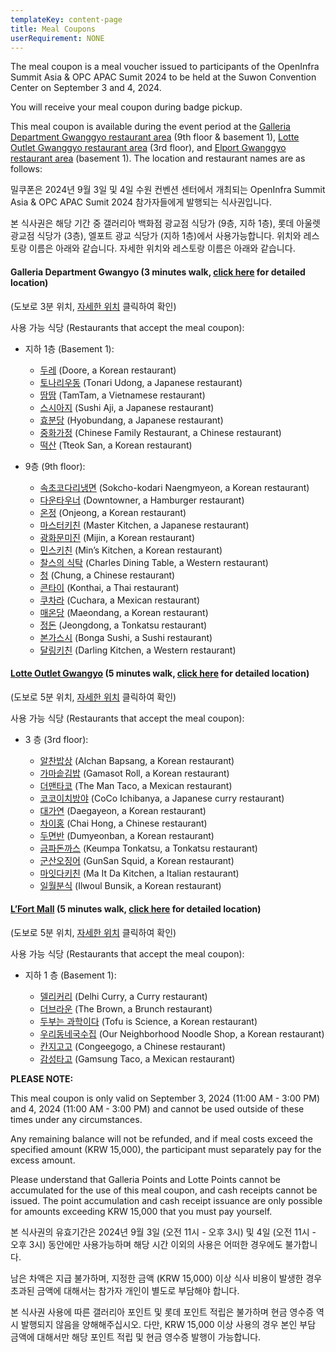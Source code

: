 ```yaml
---
templateKey: content-page
title: Meal Coupons
userRequirement: NONE
---
```

The meal coupon is a meal voucher issued to participants of the OpenInfra Summit Asia & OPC APAC Sumit 2024 to be held at the Suwon Convention Center on September 3 and 4, 2024.

You will receive your meal coupon during badge pickup.

This meal coupon is available during the event period at the [Galleria Department Gwanggyo restaurant area](https://dept.galleria.co.kr/store-info/gwanggyo/shopping-info) (9th floor & basement 1), [Lotte Outlet Gwanggyo restaurant area](https://www.lotteshopping.com/store/main?cstrCd=0355) (3rd floor), and [Elport Gwanggyo restaurant area](https://blog.naver.com/lfortmall_nb) (basement 1). The location and restaurant names are as follows:

밀쿠폰은 2024년 9월 3일 및 4일 수원 컨벤션 센터에서 개최되는 OpenInfra Summit Asia & OPC APAC Sumit 2024 참가자들에게 발행되는 식사권입니다.

본 식사권은 해당 기간 중 갤러리아 백화점 광교점 식당가 (9층, 지하 1층), 롯데 아울렛 광교점 식당가 (3층), 엘포트 광교 식당가 (지하 1층)에서 사용가능합니다.  위치와 레스토랑 이름은 아래와 같습니다.  자세한 위치와 레스토랑 이름은 아래와 같습니다.

#### **Galleria Department Gwangyo (3 minutes walk, [click here](https://maps.app.goo.gl/Cxm1wTYrurpfWvqb7) for detailed location)**   

(도보로 3분 위치, [자세한 위치](https://maps.app.goo.gl/Cxm1wTYrurpfWvqb7) 클릭하여 확인)

사용 가능 식당 (Restaurants that accept the meal coupon):

* 지하 1층 (Basement 1):  	

  * [두레](https://map.naver.com/p/entry/place/1360537836?lng=127.0570489&lat=37.285237&placePath=/home&entry=plt&searchType=place&c=15.00,0,0,0,dh) (Doore, a Korean restaurant) 
  * [토나리우동](https://map.naver.com/p/entry/place/1121479956?c=15.00,0,0,0,dh) (Tonari Udong, a Japanese restaurant)
  * [땀땀](https://map.naver.com/p/entry/place/1791109339?lng=127.0571911&lat=37.2853605&placePath=/home&entry=plt&searchType=place) (TamTam, a Vietnamese restaurant)
  * [스시아지](https://map.naver.com/p/entry/place/1850046728?lng=127.0572642&lat=37.2853046&placePath=/home&entry=plt&searchType=place&c=15.00,0,0,0,dh) (Sushi Aji, a Japanese restaurant)
  * [효분당](https://map.naver.com/p/entry/place/1583911875?lng=127.0573497&lat=37.2854931&placePath=/home&searchType=place&c=15.00,0,0,0,dh) (Hyobundang, a Japanese restaurant)
  * [중화가정](https://map.naver.com/p/entry/place/1875414554?c=15.00,0,0,0,dh) (Chinese Family Restaurant, a Chinese restaurant)
  * [떡산](https://map.naver.com/p/entry/place/1144012396?c=14.85,0,0,0,dh) (Tteok San, a Korean restaurant)
* 9층 (9th floor):

  * [속초코다리냉면](https://map.naver.com/p/entry/place/1863249583?lng=127.0574831&lat=37.2847383&placePath=/home&searchType=place&c=15.00,0,0,0,dh) (Sokcho-kodari Naengmyeon, a Korean restaurant)
  * [다운타우너](https://map.naver.com/p/entry/place/1292253773?lng=127.0569345&lat=37.2852303&placePath=/home&entry=plt&searchType=place&c=15.00,0,0,0,dh) (Downtowner, a Hamburger restaurant)
  * [온정](https://map.naver.com/p/entry/place/1667801029?placePath=%25252Fhome%25253Fentry%25253Dplt&searchType=place&lng=127.0574691&lat=37.2853533&c=15.00,0,0,0,dh) (Onjeong, a Korean restaurant)
  * [마스터키친](https://map.naver.com/p/entry/place/1142891637?lng=127.0571595&lat=37.2853007&placePath=/home&entry=plt&searchType=place) (Master Kitchen, a Japanese restaurant)
  * [광화문미진](https://map.naver.com/p/entry/place/1979636391?lng=127.0572642&lat=37.2853046&placePath=/home&searchType=place) (Mijin, a Korean restaurant)
  * [민스키친](https://map.naver.com/p/entry/place/1979636391?lng=127.0572642&lat=37.2853046&placePath=/home&searchType=place) (Min’s Kitchen, a Korean restaurant)
  * [찰스의 식탁](https://map.naver.com/p/entry/place/1887843614?lng=127.0575508&lat=37.2855737&placePath=/home&entry=plt&searchType=place&c=15.00,0,0,0,dh) (Charles Dining Table, a Western restaurant)
  * [청](https://map.naver.com/p/entry/place/1783970132?lng=127.0576644&lat=37.2851581&placePath=/home&entry=plt&searchType=place) (Chung, a Chinese restaurant)
  * [콘타이](https://map.naver.com/p/entry/place/1615720321?lng=127.0574232&lat=37.2854672&placePath=/home&entry=plt&searchType=place) (Konthai, a Thai restaurant)
  * [쿠차라](https://map.naver.com/p/entry/place/1405922975?lng=127.0574483&lat=37.2850451&placePath=/home&entry=plt&searchType=place&c=15.00,0,0,0,dh) (Cuchara, a Mexican restaurant)
  * [매온당](https://map.naver.com/p/entry/place/1180080054?lng=127.0579452&lat=37.2854546&placePath=/home&entry=plt&searchType=place) (Maeondang, a Korean restaurant)
  * [정돈](https://map.naver.com/p/entry/place/1729852545?lng=127.057299&lat=37.2853825&placePath=/home&entry=plt&searchType=place) (Jeongdong, a Tonkatsu restaurant)
  * [본가스시](https://map.naver.com/p/entry/place/1942681864?lng=127.0573072&lat=37.2851259&placePath=/home&entry=plt&searchType=place) (Bonga Sushi, a Sushi restaurant)
  * [달링키친](https://map.naver.com/p/entry/place/1490455831?lng=127.0572642&lat=37.2853046&placePath=/&entry=plt&searchType=place) (Darling Kitchen, a Western restaurant)

#### **[Lotte Outlet Gwangyo](https://www.lotteshopping.com/store/main?cstrCd=0355)** (5 minutes walk, [click here](https://www.google.com/maps/place/LOTTE+OUTLETS+Gwanggyo/data=!3m1!4b1!4m6!3m5!1s0x357b5b9568f518e9:0xa4d5596960181949!8m2!3d37.2864033!4d127.0555078!16s/g/11f60zdkk0?authuser=0&entry=ttu) for detailed location)   

(도보로 5분 위치, [자세한 위치](https://www.google.com/maps/place/LOTTE+OUTLETS+Gwanggyo/data=!3m1!4b1!4m6!3m5!1s0x357b5b9568f518e9:0xa4d5596960181949!8m2!3d37.2864033!4d127.0555078!16s/g/11f60zdkk0?authuser=0&entry=ttu) 클릭하여 확인)

사용 가능 식당 (Restaurants that accept the meal coupon):

* 3 층 (3rd floor): 

  * [알찬밥상](https://map.naver.com/p/entry/place/1564468602?lng=127.0553199&lat=37.2865207&placePath=/home&entry=plt&searchType=place&c=15.00,0,0,0,dh) (Alchan Bapsang, a Korean restaurant)
  * [가마솥김밥](https://map.naver.com/p/entry/place/37107690?lng=127.0556569&lat=37.286075&placePath=/home&entry=plt&searchType=place) (Gamasot Roll, a Korean restaurant)
  * [더맨타코](https://map.naver.com/p/entry/place/1904053262?lng=127.055899&lat=37.2862258&placePath=/home&entry=plt&searchType=place) (The Man Taco, a Mexican restaurant)
  * [코코이치방야](https://map.naver.com/p/entry/place/37049996?lng=127.0559336&lat=37.2865237&placePath=/home&entry=plt&searchType=place) (CoCo Ichibanya, a Japanese curry restaurant)
  * [대가연](https://map.naver.com/p/entry/place/1212046452?lng=127.0554484&lat=37.2866697&placePath=/home&entry=plt&searchType=place) (Daegayeon, a Korean restaurant)
  * [차이홍](https://map.naver.com/p/entry/place/1554278403?lng=127.0554484&lat=37.2866697&placePath=/home&entry=plt&searchType=place) (Chai Hong, a Chinese restaurant)
  * [두면반](https://map.naver.com/p/entry/place/37069027?lng=127.0553238&lat=37.2862897&placePath=/home&entry=plt&searchType=place) (Dumyeonban, a Korean restaurant)
  * [금파돈까스](https://map.naver.com/p/entry/place/1306559938?lng=127.0556988&lat=37.2868167&placePath=/home&entry=plt&searchType=place) (Keumpa Tonkatsu, a Tonkatsu restaurant)
  * [군산오징어](https://map.naver.com/p/entry/place/37092766?placePath=%25252Fhome%25253Fentry%25253Dplt&searchType=place&lng=127.0559031&lat=37.2867518) (GunSan Squid, a Korean restaurant)
  * [마잇다키친](https://map.naver.com/p/entry/place/37098415?lng=127.0560171&lat=37.2866959&placePath=/home&entry=plt&searchType=place) (Ma It Da Kitchen, a Italian restaurant)
  * [일월분식](https://map.naver.com/p/entry/place/1244227527?lng=127.0557102&lat=37.2860276&placePath=/home&entry=plt&searchType=place) (Ilwoul Bunsik, a Korean restaurant)

#### [L’Fort Mall](https://blog.naver.com/lfortmall_nb)  (5 minutes walk, [click here](https://www.google.com/maps/place/Gwanggyo+L'FORT+I-PARK/data=!4m6!3m5!1s0x357b5b41c3f10491:0xbc1780fe2d8096fe!8m2!3d37.286828!4d127.0577689!16s/g/11f730b05y?authuser=0&entry=ttu) for detailed location)

(도보로 5분 위치, [자세한 위치](https://www.google.com/maps/place/Gwanggyo+L'FORT+I-PARK/data=!4m6!3m5!1s0x357b5b41c3f10491:0xbc1780fe2d8096fe!8m2!3d37.286828!4d127.0577689!16s/g/11f730b05y?authuser=0&entry=ttu) 클릭하여 확인)

사용 가능 식당 (Restaurants that accept the meal coupon):

* 지하 1 층 (Basement 1):  

  * [델리커리](https://search.naver.com/search.naver?sm=tab_hty.top&where=nexearch&ssc=tab.nx.all&query=%25EA%25B4%2591%25EA%25B5%2590+%25EB%258D%25B8%25EB%25A6%25AC%25EC%25BB%25A4%25EB%25A6%25AC&oquery=%25EA%25B4%2591%25EA%25B5%2590+%25EC%259D%25BC%25EC%259B%2594%25EB%25B6%2584%25EC%258B%259D&tqi=iqyeYsqVN8ossM6uzB4ssssssV8-181052) (Delhi Curry, a Curry restaurant)
  * [더브라운](https://search.naver.com/search.naver?sm=tab_hty.top&where=nexearch&ssc=tab.nx.all&query=%25EA%25B4%2591%25EA%25B5%2590+%25EB%258D%2594%25EB%25B8%258C%25EB%259D%25BC%25EC%259A%25B4&oquery=%25EA%25B4%2591%25EA%25B5%2590+%25EB%258D%25B8%25EB%25A6%25AC%25EC%25BB%25A4%25EB%25A6%25AC&tqi=iqyeHlqo1e8ss5jXSF8ssssstPs-133263) (The Brown, a Brunch restaurant)
  * [두부는 과학이다](https://map.naver.com/p/entry/place/1805204212?lng=127.0577371&lat=37.2870278&placePath=/home&entry=plt&searchType=place) (Tofu is Science, a Korean restaurant)
  * [우리동네국수집](https://map.naver.com/p/entry/place/1598284169?lng=127.0578603&lat=37.2868445&placePath=/home&searchType=place&c=17.24,0,0,0,dh) (Our Neighborhood Noodle Shop, a Korean restaurant)
  * [칸지고고](https://map.naver.com/p/search/%25EA%25B4%2591%25EA%25B5%2590%2520%25EC%25B9%25B8%25EC%25A7%2580%25EA%25B3%25A0%25EA%25B3%25A0/place/1982846192?placePath=?entry=pll&from=nx&fromNxList=true&searchType=place) (Congeegogo, a Chinese restaurant)
  * [감성타고](https://map.naver.com/p/entry/place/1890505350?c=15.00,0,0,0,dh) (Gamsung Taco, a Mexican restaurant)	

 

**PLEASE NOTE:**

This meal coupon is only valid on September 3, 2024 (11:00 AM - 3:00 PM) and 4, 2024 (11:00 AM - 3:00 PM) and cannot be used outside of these times under any circumstances.

Any remaining balance will not be refunded, and if meal costs exceed the specified amount (KRW 15,000), the participant must separately pay for the excess amount.

Please understand that Galleria Points and Lotte Points cannot be accumulated for the use of this meal coupon, and cash receipts cannot be issued. The point accumulation and cash receipt issuance are only possible for amounts exceeding KRW 15,000 that you must pay yourself.

본 식사권의 유효기간은 2024년 9월 3일 (오전 11시 - 오후 3시) 및 4일 (오전 11시 - 오후 3시) 동안에만 사용가능하며 해당 시간 이외의 사용은 어떠한 경우에도 불가합니다.  

남은 차액은 지급 불가하며, 지정한 금액 (KRW 15,000) 이상 식사 비용이 발생한 경우 초과된 금액에 대해서는 참가자 개인이 별도로 부담해야 합니다.

본 식사권 사용에 따른 갤러리아 포인트 및 롯데 포인트 적립은 불가하며 현금 영수증 역시 발행되지 않음을 양해해주십시오.  다만, KRW 15,000 이상 사용의 경우 본인 부담 금액에 대해서만 해당 포인트 적립 및 현금 영수증 발행이 가능합니다.

